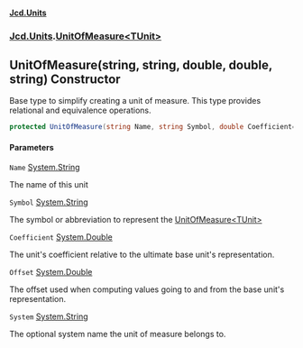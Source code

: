 #### [Jcd.Units](index 'index')
### [Jcd.Units](Jcd.Units 'Jcd.Units').[UnitOfMeasure&lt;TUnit&gt;](UnitOfMeasure_TUnit_ 'Jcd.Units.UnitOfMeasure<TUnit>')

## UnitOfMeasure(string, string, double, double, string) Constructor

Base type to simplify creating a unit of measure. This type provides relational and equivalence operations.

```csharp
protected UnitOfMeasure(string Name, string Symbol, double Coefficient=1.0, double Offset=0.0, string System="");
```
#### Parameters

<a name='Jcd.Units.UnitOfMeasure_TUnit_.UnitOfMeasure(string,string,double,double,string).Name'></a>

`Name` [System.String](https://docs.microsoft.com/en-us/dotnet/api/System.String 'System.String')

The name of this unit

<a name='Jcd.Units.UnitOfMeasure_TUnit_.UnitOfMeasure(string,string,double,double,string).Symbol'></a>

`Symbol` [System.String](https://docs.microsoft.com/en-us/dotnet/api/System.String 'System.String')

The symbol or abbreviation to represent the [UnitOfMeasure&lt;TUnit&gt;](UnitOfMeasure_TUnit_ 'Jcd.Units.UnitOfMeasure<TUnit>')

<a name='Jcd.Units.UnitOfMeasure_TUnit_.UnitOfMeasure(string,string,double,double,string).Coefficient'></a>

`Coefficient` [System.Double](https://docs.microsoft.com/en-us/dotnet/api/System.Double 'System.Double')

The unit's coefficient relative to the ultimate base unit's representation.

<a name='Jcd.Units.UnitOfMeasure_TUnit_.UnitOfMeasure(string,string,double,double,string).Offset'></a>

`Offset` [System.Double](https://docs.microsoft.com/en-us/dotnet/api/System.Double 'System.Double')

The offset used when computing values going to and from the base unit's representation.

<a name='Jcd.Units.UnitOfMeasure_TUnit_.UnitOfMeasure(string,string,double,double,string).System'></a>

`System` [System.String](https://docs.microsoft.com/en-us/dotnet/api/System.String 'System.String')

The optional system name the unit of measure belongs to.